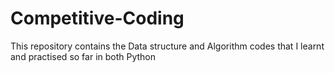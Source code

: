 # Competitive-Coding
This repository contains the Data structure and Algorithm codes that I learnt and practised so far in both Python

